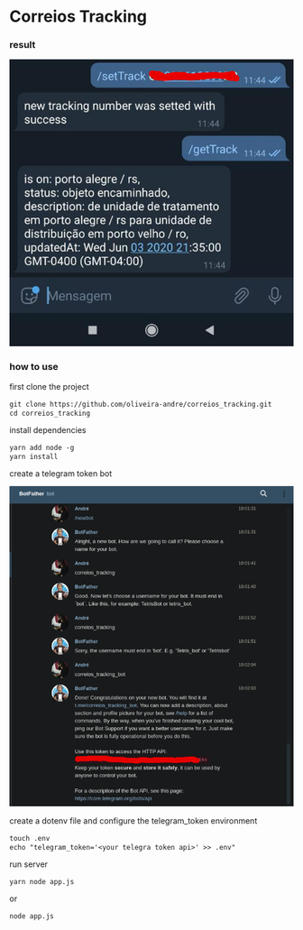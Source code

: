 # Correios Tracking

### result

![result](./tmp/result_telegram_bot.png)

### how to use

first clone the project

```
git clone https://github.com/oliveira-andre/correios_tracking.git
cd correios_tracking
```

install dependencies

```
yarn add node -g
yarn install
```

create a telegram token bot

![telegram token bot](./tmp/new_bot_print.png)

create a dotenv file and configure the telegram_token environment

```
touch .env
echo "telegram_token='<your telegra token api>' >> .env"
```

run server

```
yarn node app.js
```

or

```
node app.js
```
